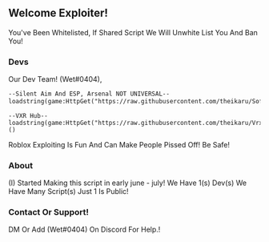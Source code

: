 ## Welcome Exploiter!

You've Been Whitelisted, If Shared Script We Will Unwhite List You And Ban You!
### Devs
Our Dev Team! (Wet#0404), 

```markdown
--Silent Aim And ESP, Arsenal NOT UNIVERSAL--
loadstring(game:HttpGet("https://raw.githubusercontent.com/theikaru/SoftAimAimbot/main/Both%20Together"))()
```
```
--VXR Hub--
loadstring(game:HttpGet("https://raw.githubusercontent.com/theikaru/VrxHub/main/source"))()
```

Roblox Exploiting Is Fun And Can Make People Pissed Off! Be Safe!

### About
(I) Started Making this script in early june - july! 
We Have 1(s) Dev(s)
We Have Many Script(s)
Just 1 Is Public!


### Contact Or Support!

DM Or Add (Wet#0404) On Discord For Help.!
